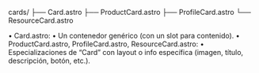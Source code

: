 cards/
├── Card.astro
├── ProductCard.astro
├── ProfileCard.astro
└── ResourceCard.astro

•	Card.astro:
	•	Un contenedor genérico (con un slot para contenido).
•	ProductCard.astro, ProfileCard.astro, ResourceCard.astro:
	•	Especializaciones de “Card” con layout o info específica (imagen, título, descripción, botón, etc.).
